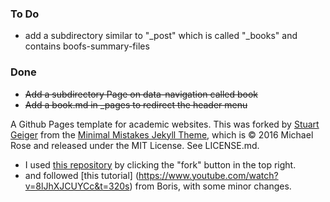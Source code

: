 ### To Do
- add a subdirectory similar to "_post" which is called "_books" and contains boofs-summary-files
### Done
- <del>Add a subdirectory Page on data-navigation called book</del>
- <del>Add a book.md in _pages to redirect the header menu</del>

A Github Pages template for academic websites. This was forked by [Stuart Geiger](https://github.com/staeiou) from the [Minimal Mistakes Jekyll Theme](https://mmistakes.github.io/minimal-mistakes/), which is © 2016 Michael Rose and released under the MIT License. See LICENSE.md.
- I used [this repository](https://github.com/academicpages/academicpages.github.io) by clicking the "fork" button in the top right.
- and followed [this tutorial] (https://www.youtube.com/watch?v=8lJhXJCUYCc&t=320s) from Boris, with some minor changes.
